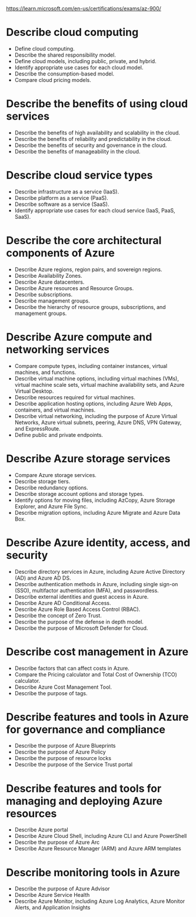 

<https://learn.microsoft.com/en-us/certifications/exams/az-900/>

# Describe cloud computing

- Define cloud computing.
- Describe the shared responsibility model.
- Define cloud models, including public, private, and hybrid.
- Identify appropriate use cases for each cloud model.
- Describe the consumption-based model.
- Compare cloud pricing models.

# Describe the benefits of using cloud services

- Describe the benefits of high availability and scalability in the cloud.
- Describe the benefits of reliability and predictability in the cloud.
- Describe the benefits of security and governance in the cloud.
- Describe the benefits of manageability in the cloud.

# Describe cloud service types

- Describe infrastructure as a service (IaaS).
- Describe platform as a service (PaaS).
- Describe software as a service (SaaS).
- Identify appropriate use cases for each cloud service (IaaS, PaaS, SaaS).

# Describe the core architectural components of Azure 

- Describe Azure regions, region pairs, and sovereign regions.
- Describe Availability Zones.
- Describe Azure datacenters.
- Describe Azure resources and Resource Groups.
- Describe subscriptions.
- Describe management groups.
- Describe the hierarchy of resource groups, subscriptions, and management groups.

# Describe Azure compute and networking services

- Compare compute types, including container instances, virtual machines, and functions.
- Describe virtual machine options, including virtual machines (VMs), virtual machine scale sets, virtual machine availability sets, and Azure Virtual Desktop.
- Describe resources required for virtual machines.
- Describe application hosting options, including Azure Web Apps, containers, and virtual machines.
- Describe virtual networking, including the purpose of Azure Virtual Networks, Azure virtual subnets, peering, Azure DNS, VPN Gateway, and ExpressRoute.
- Define public and private endpoints.

# Describe Azure storage services

- Compare Azure storage services.
- Describe storage tiers.
- Describe redundancy options.
- Describe storage account options and storage types.
- Identify options for moving files, including AzCopy, Azure Storage Explorer, and Azure File Sync.
- Describe migration options, including Azure Migrate and Azure Data Box.

# Describe Azure identity, access, and security

- Describe directory services in Azure, including Azure Active Directory (AD) and Azure AD DS.
- Describe authentication methods in Azure, including single sign-on (SSO), multifactor authentication (MFA), and passwordless.
- Describe external identities and guest access in Azure.
- Describe Azure AD Conditional Access.
- Describe Azure Role Based Access Control (RBAC).
- Describe the concept of Zero Trust.
- Describe the purpose of the defense in depth model.
- Describe the purpose of Microsoft Defender for Cloud.

# Describe cost management in Azure

- Describe factors that can affect costs in Azure.
- Compare the Pricing calculator and Total Cost of Ownership (TCO) calculator.
- Describe Azure Cost Management Tool.
- Describe the purpose of tags.

# Describe features and tools in Azure for governance and compliance

- Describe the purpose of Azure Blueprints
- Describe the purpose of Azure Policy
- Describe the purpose of resource locks
- Describe the purpose of the Service Trust portal


# Describe features and tools for managing and deploying Azure resources

- Describe Azure portal
- Describe Azure Cloud Shell, including Azure CLI and Azure PowerShell
- Describe the purpose of Azure Arc
- Describe Azure Resource Manager (ARM) and Azure ARM templates

# Describe monitoring tools in Azure

- Describe the purpose of Azure Advisor
- Describe Azure Service Health
- Describe Azure Monitor, including Azure Log Analytics, Azure Monitor Alerts, and Application Insights
